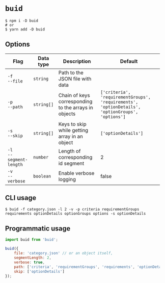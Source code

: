 # `buid`

```shell script
$ npm i -D buid
# or
$ yarn add -D buid
```

## Options

| Flag                         | Data type   | Description                                          | Default                                                                                         |
|------------------------------|-------------|------------------------------------------------------|-------------------------------------------------------------------------------------------------|
| `-f`<br />`--file`           | `string`    | Path to the JSON file with data                      |                                                                                                 |
| `-p`<br />`--path`           | `string[]`  | Chain of keys corresponding to the arrays in objects | `['criteria', 'requirementGroups', 'requirements', 'optionDetails', 'optionGroups', 'options']` |
| `-s`<br />`--skip`           | `string[]`  | Keys to skip while getting array in an object        | `['optionDetails']`                                                                             |
| `-l`<br />`--segment-length` | `number`    | Length of corresponding id segment                   | 2                                                                                               |
| `-v`<br /> `--verbose`       | `boolean`   | Enable verbose logging                               | false                                                                                           |

## CLI usage

```shell script
$ buid -f category.json -l 2 -v -p criteria requirementGroups requirements optionDetails optionGroups options -s optionDetails
```

## Programmatic usage

```javascript
import buid from 'buid';

buid({
    file: 'category.json' // or an object itself,
    segmentLength: 2,
    verbose: true,
    path: ['criteria', 'requirementGroups', 'requirements', 'optionDetails', 'optionGroups', 'options'],
    skip: ['optionDetails'] 
});
```
